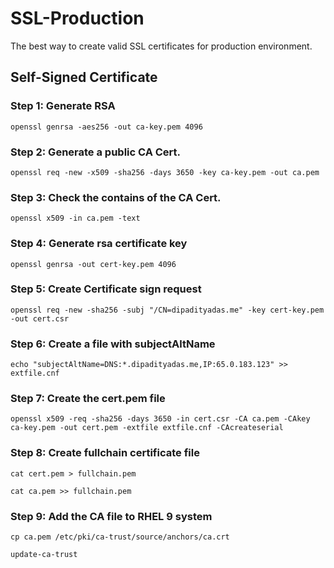# SSL-Production
The best way to create valid SSL certificates for production environment.

## Self-Signed Certificate

### Step 1: Generate RSA

```code
openssl genrsa -aes256 -out ca-key.pem 4096
``` 

### Step 2: Generate a public CA Cert.

```code
openssl req -new -x509 -sha256 -days 3650 -key ca-key.pem -out ca.pem
```

### Step 3: Check the contains of the CA Cert.

```code
openssl x509 -in ca.pem -text
```

### Step 4: Generate rsa certificate key 

```code
openssl genrsa -out cert-key.pem 4096
```

### Step 5: Create Certificate sign request

```code
openssl req -new -sha256 -subj "/CN=dipadityadas.me" -key cert-key.pem -out cert.csr
```

### Step 6: Create a file with subjectAltName

```code
echo "subjectAltName=DNS:*.dipadityadas.me,IP:65.0.183.123" >> extfile.cnf
```

### Step 7: Create the cert.pem file

```code
openssl x509 -req -sha256 -days 3650 -in cert.csr -CA ca.pem -CAkey ca-key.pem -out cert.pem -extfile extfile.cnf -CAcreateserial
```

### Step 8: Create fullchain certificate file

```code
cat cert.pem > fullchain.pem

cat ca.pem >> fullchain.pem
```

### Step 9: Add the CA file to RHEL 9 system

```code
cp ca.pem /etc/pki/ca-trust/source/anchors/ca.crt

update-ca-trust
```


